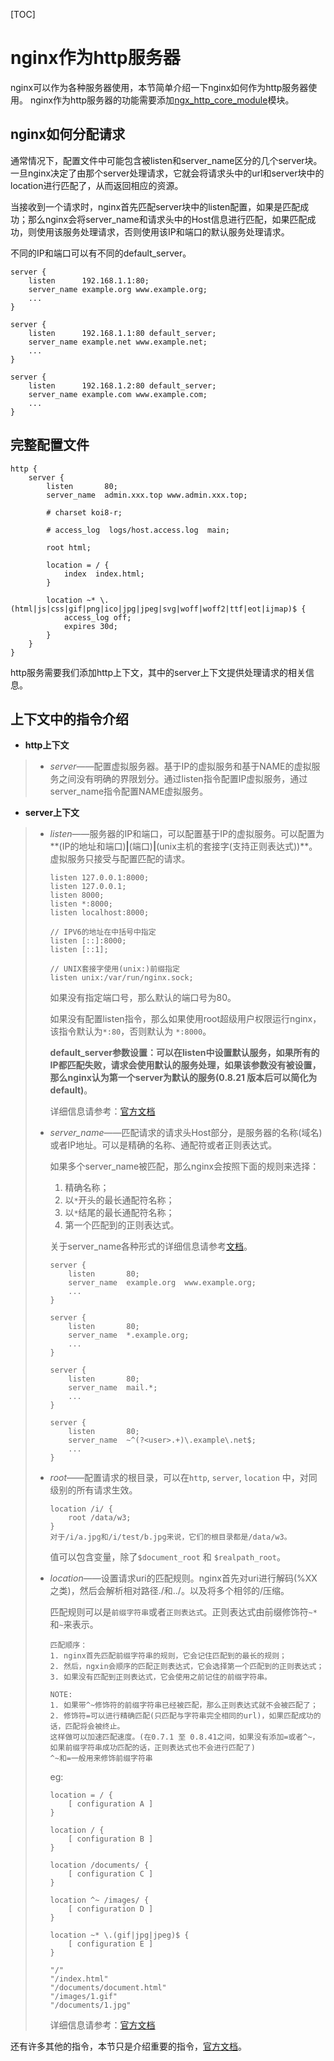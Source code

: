 [TOC]



# nginx作为http服务器

nginx可以作为各种服务器使用，本节简单介绍一下nginx如何作为http服务器使用。
nginx作为http服务器的功能需要添加[ngx_http_core_module](http://nginx.org/en/docs/http/ngx_http_core_module.html)模块。




## nginx如何分配请求

通常情况下，配置文件中可能包含被listen和server_name区分的几个server块。一旦nginx决定了由那个server处理请求，它就会将请求头中的url和server块中的location进行匹配了，从而返回相应的资源。

当接收到一个请求时，nginx首先匹配server块中的listen配置，如果是匹配成功；那么nginx会将server_name和请求头中的Host信息进行匹配，如果匹配成功，则使用该服务处理请求，否则使用该IP和端口的默认服务处理请求。

不同的IP和端口可以有不同的default_server。

```
server {
    listen      192.168.1.1:80;
    server_name example.org www.example.org;
    ...
}

server {
    listen      192.168.1.1:80 default_server;
    server_name example.net www.example.net;
    ...
}

server {
    listen      192.168.1.2:80 default_server;
    server_name example.com www.example.com;
    ...
}
```



## 完整配置文件

```
http {
    server {
    	listen       80;
        server_name  admin.xxx.top www.admin.xxx.top;

        # charset koi8-r;

        # access_log  logs/host.access.log  main;

        root html;

        location = / {
            index  index.html;
        }

        location ~* \.(html|js|css|gif|png|ico|jpg|jpeg|svg|woff|woff2|ttf|eot|ijmap)$ {
            access_log off;
            expires 30d;
        }
    }
}
```

http服务需要我们添加http上下文，其中的server上下文提供处理请求的相关信息。



## 上下文中的指令介绍

- **http上下文**

> - *server*——配置虚拟服务器。基于IP的虚拟服务和基于NAME的虚拟服务之间没有明确的界限划分。通过listen指令配置IP虚拟服务，通过server_name指令配置NAME虚拟服务。



- **server上下文**

> - *listen*——服务器的IP和端口，可以配置基于IP的虚拟服务。可以配置为**(IP的地址和端口)**|**(端口)**|**(unix主机的套接字(支持正则表达式))**。虚拟服务只接受与配置匹配的请求。
>
>   ```
>   listen 127.0.0.1:8000;
>   listen 127.0.0.1;
>   listen 8000;
>   listen *:8000;
>   listen localhost:8000;
>   
>   // IPV6的地址在中括号中指定
>   listen [::]:8000;
>   listen [::1];
>   
>   // UNIX套接字使用(unix:)前缀指定
>   listen unix:/var/run/nginx.sock;
>   ```
>
>   如果没有指定端口号，那么默认的端口号为80。
>
>   如果没有配置listen指令，那么如果使用root超级用户权限运行nginx，该指令默认为`*:80`，否则默认为 `*:8000`。
>
>   **default_server参数设置：可以在listen中设置默认服务，如果所有的IP都匹配失败，请求会使用默认的服务处理，如果该参数没有被设置，那么nginx认为第一个server为默认的服务(**0.8.21 版本后可以简化为default**)**。
>
>   详细信息请参考：[官方文档](http://nginx.org/en/docs/http/ngx_http_core_module.html#listen)
>
> - *server_name*——匹配请求的请求头Host部分，是服务器的名称(域名)或者IP地址。可以是精确的名称、通配符或者正则表达式。
>
>   如果多个server_name被匹配，那么nginx会按照下面的规则来选择：
>
>   1. 精确名称；
>   2. 以`*`开头的最长通配符名称；
>   3. 以`*`结尾的最长通配符名称；
>   4. 第一个匹配到的正则表达式。
>
>   关于server_name各种形式的详细信息请参考[文档](http://nginx.org/en/docs/http/server_names.html)。
>
>   ```
>   server {
>       listen       80;
>       server_name  example.org  www.example.org;
>       ...
>   }
>   
>   server {
>       listen       80;
>       server_name  *.example.org;
>       ...
>   }
>   
>   server {
>       listen       80;
>       server_name  mail.*;
>       ...
>   }
>   
>   server {
>       listen       80;
>       server_name  ~^(?<user>.+)\.example\.net$;
>       ...
>   }
>   ```
>
> - *root*——配置请求的根目录，可以在`http`, `server`, `location` 中，对同级别的所有请求生效。
>
>   ```
>   location /i/ {
>       root /data/w3;
>   }
>   对于/i/a.jpg和/i/test/b.jpg来说，它们的根目录都是/data/w3。
>   ```
>
>   值可以包含变量，除了`$document_root` 和 `$realpath_root`。 
>
> - *location*——设置请求uri的匹配规则。nginx首先对uri进行解码(%XX之类)，然后会解析相对路径./和../。以及将多个相邻的/压缩。
>
>   匹配规则可以是`前缀字符串`或者`正则表达式`。正则表达式由前缀修饰符`~*`和`~`来表示。
>
>   ```
>   匹配顺序：
>   1. nginx首先匹配前缀字符串的规则，它会记住匹配到的最长的规则；
>   2. 然后，ngxin会顺序的匹配正则表达式，它会选择第一个匹配到的正则表达式；
>   3. 如果没有匹配到正则表达式，它会使用之前记住的前缀字符串。
>   
>   NOTE:
>   1. 如果带^~修饰符的前缀字符串已经被匹配，那么正则表达式就不会被匹配了；
>   2. 修饰符=可以进行精确匹配(只匹配与字符串完全相同的url)，如果匹配成功的话，匹配将会被终止。
>   这样做可以加速匹配速度。(在0.7.1 至 0.8.41之间，如果没有添加=或者^~，如果前缀字符串成功匹配的话，正则表达式也不会进行匹配了)
>   ^~和=一般用来修饰前缀字符串
>   ```
>
>   eg:
>
>   ```
>   location = / {
>       [ configuration A ]
>   }
>   
>   location / {
>       [ configuration B ]
>   }
>   
>   location /documents/ {
>       [ configuration C ]
>   }
>   
>   location ^~ /images/ {
>       [ configuration D ]
>   }
>   
>   location ~* \.(gif|jpg|jpeg)$ {
>       [ configuration E ]
>   }
>   
>   "/"	
>   "/index.html"
>   "/documents/document.html"
>   "/images/1.gif"
>   "/documents/1.jpg"
>   ```
>
>   详细信息请参考：[官方文档](http://nginx.org/en/docs/http/ngx_http_core_module.html#location)
>

还有许多其他的指令，本节只是介绍重要的指令，[官方文档](http://nginx.org/en/docs/http/ngx_http_core_module.html)。